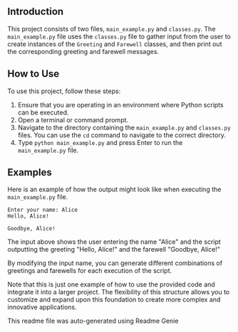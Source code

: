 
## Introduction

This project consists of two files, `main_example.py` and `classes.py`. The `main_example.py` file uses the `classes.py` file to gather input from the user to create instances of the `Greeting` and `Farewell` classes, and then print out the corresponding greeting and farewell messages.

## How to Use

To use this project, follow these steps:
1. Ensure that you are operating in an environment where Python scripts can be executed.
2. Open a terminal or command prompt.
3. Navigate to the directory containing the `main_example.py` and `classes.py` files. You can use the `cd` command to navigate to the correct directory.
4. Type `python main_example.py` and press Enter to run the `main_example.py` file.

## Examples

Here is an example of how the output might look like when executing the `main_example.py` file. 
```
Enter your name: Alice
Hello, Alice!

Goodbye, Alice!
```

The input above shows the user entering the name "Alice" and the script outputting the greeting "Hello, Alice!" and the farewell "Goodbye, Alice!"

By modifying the input name, you can generate different combinations of greetings and farewells for each execution of the script. 

Note that this is just one example of how to use the provided code and integrate it into a larger project. The flexibility of this structure allows you to customize and expand upon this foundation to create more complex and innovative applications.

This readme file was auto-generated using Readme Genie